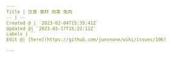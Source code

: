 ```yaml
---
Title | 饮食 食材 肉类 兔肉
-- | --
Created @ | `2023-02-04T15:35:41Z`
Updated @| `2023-03-17T15:22:11Z`
Labels | ``
Edit @| [here](https://github.com/junxnone/wiki/issues/106)

---
```


